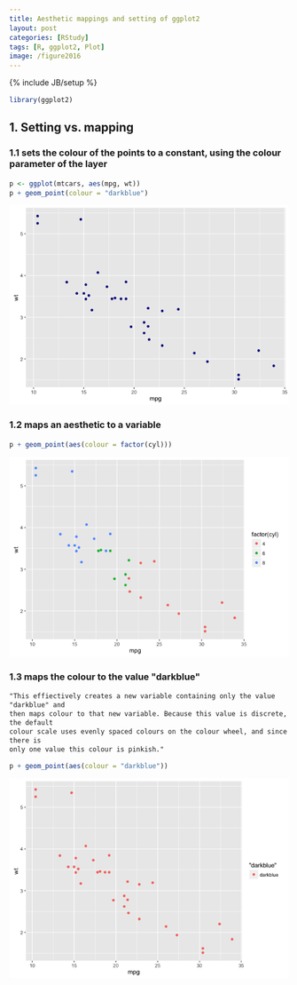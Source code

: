 ```yaml
---
title: Aesthetic mappings and setting of ggplot2
layout: post
categories: [RStudy]
tags: [R, ggplot2, Plot]
image: /figure2016
---
```

{% include JB/setup %}


```r
library(ggplot2)
```

## 1. Setting vs. mapping

### 1.1 sets the colour of the points to a constant, using the colour parameter of the layer


```r
p <- ggplot(mtcars, aes(mpg, wt))
p + geom_point(colour = "darkblue")
```

![](/figure2016/mapset1-1.png)

### 1.2 maps an aesthetic to a variable


```r
p + geom_point(aes(colour = factor(cyl)))
```

![](/figure2016/mapset2-1.png)

### 1.3 maps the colour to the value "darkblue"

```
"This effiectively creates a new variable containing only the value "darkblue" and 
then maps colour to that new variable. Because this value is discrete, the default
colour scale uses evenly spaced colours on the colour wheel, and since there is 
only one value this colour is pinkish."
```


```r
p + geom_point(aes(colour = "darkblue"))
```

![](/figure2016/mapset3-1.png)
